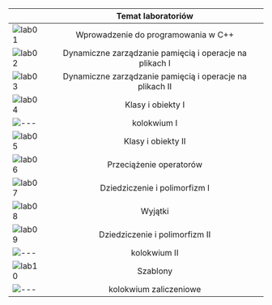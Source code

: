|      | Temat laboratoriów |
| :------------- | :----------: |
| ![lab01](https://github.com/AdamKlekowski/JiMP_II/tree/master/lab01) | Wprowadzenie do programowania w C++ |
| ![lab02](https://github.com/AdamKlekowski/JiMP_II/tree/master/lab02) | Dynamiczne zarządzanie pamięcią i operacje na plikach I |
| ![lab03](https://github.com/AdamKlekowski/JiMP_II/tree/master/lab03) | Dynamiczne zarządzanie pamięcią i operacje na plikach II |
| ![lab04](https://github.com/AdamKlekowski/JiMP_II/tree/master/lab04) | Klasy i obiekty I |
| ![---](https://github.com/AdamKlekowski/JiMP_II/tree/master/kolokwium1) | kolokwium I |
| ![lab05](https://github.com/AdamKlekowski/JiMP_II/tree/master/lab05) | Klasy i obiekty II |
| ![lab06](https://github.com/AdamKlekowski/JiMP_II/tree/master/lab06) | Przeciążenie operatorów |
| ![lab07](https://github.com/AdamKlekowski/JiMP_II/tree/master/lab07) | Dziedziczenie i polimorfizm I |
| ![lab08](https://github.com/AdamKlekowski/JiMP_II/tree/master/lab08) | Wyjątki |
| ![lab09](https://github.com/AdamKlekowski/JiMP_II/tree/master/lab09) | Dziedziczenie i polimorfizm II |
| ![---](https://github.com/AdamKlekowski/JiMP_II/tree/master/kolokwium2) | kolokwium II |
| ![lab10](https://github.com/AdamKlekowski/JiMP_II/tree/master/lab10) | Szablony |
| ![---](https://github.com/AdamKlekowski/JiMP_II/tree/master/kolokwium_zaliczeniowe) | kolokwium zaliczeniowe |

